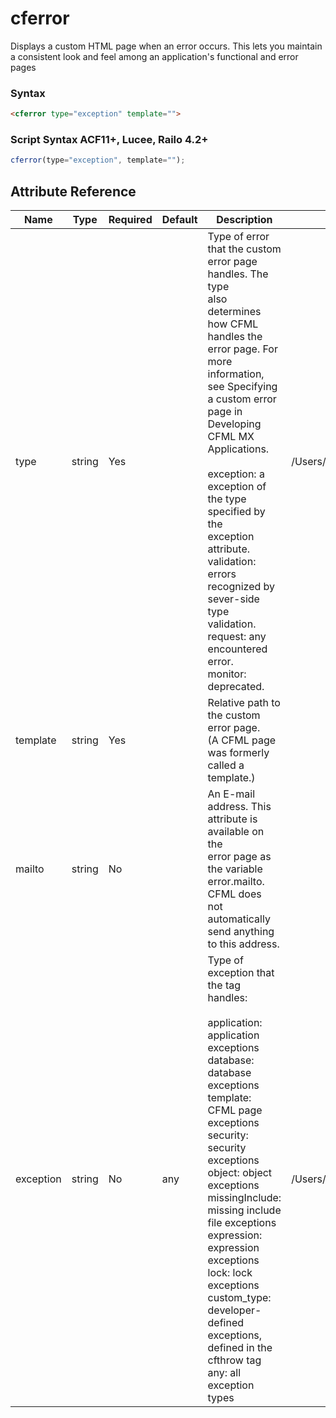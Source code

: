 # cferror

Displays a custom HTML page when an error occurs. This lets
 you maintain a consistent look and feel among an application's
 functional and error pages

### Syntax

```html
<cferror type="exception" template="">
```

### Script Syntax ACF11+, Lucee, Railo 4.2+

```javascript
cferror(type="exception", template="");
```

## Attribute Reference

| Name | Type | Required | Default | Description | Values |
| --- | --- | --- | --- | --- | --- |
| type | string | Yes |  | Type of error that the custom error page handles. The type<br /> also determines how CFML handles the error page. For<br /> more information, see Specifying a custom error page in<br /> Developing CFML MX Applications.<br /><br /> exception: a exception of the type specified by the<br /> exception attribute.<br /> validation: errors recognized by sever-side type<br /> validation.<br /> request: any encountered error.<br /> monitor: deprecated. | /Users/garethedwards/development/github/cfdocs/docs/tags/cferror.md|monitor |
| template | string | Yes |  | Relative path to the custom error page.<br /> (A CFML page was formerly called a template.) |  |
| mailto | string | No |  | An E-mail address. This attribute is available on the<br /> error page as the variable error.mailto. CFML does<br /> not automatically send anything to this address. |  |
| exception | string | No | any | Type of exception that the tag handles:<br /><br /> application: application exceptions<br /> database: database exceptions<br /> template: CFML page exceptions<br /> security: security exceptions<br /> object: object exceptions<br /> missingInclude: missing include file exceptions<br /> expression: expression exceptions<br /> lock: lock exceptions<br /> custom_type: developer-defined exceptions, defined in the<br /> cfthrow tag<br /> any: all exception types | /Users/garethedwards/development/github/cfdocs/docs/tags/cferror.md|custom_type |
